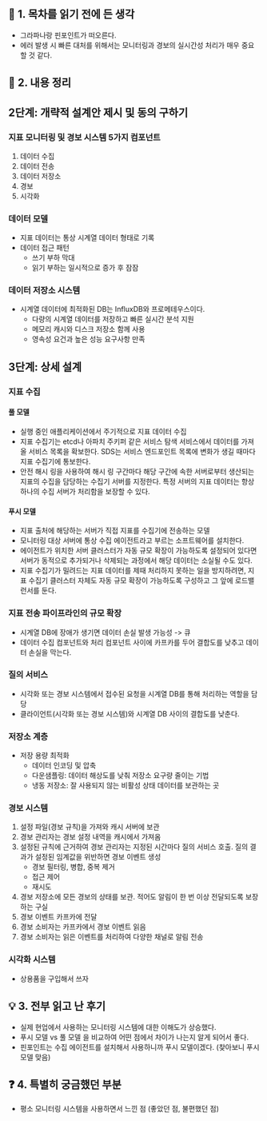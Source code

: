 ## 📖 1. 목차를 읽기 전에 든 생각
- 그라파나랑 핀포인트가 떠오른다.
- 에러 발생 시 빠른 대처를 위해서는 모니터링과 경보의 실시간성 처리가 매우 중요할 것 같다.

## 📝 2. 내용 정리
## 2단계: 개략적 설계안 제시 및 동의 구하기
### 지표 모니터링 및 경보 시스템 5가지 컴포넌트
1. 데이터 수집
2. 데이터 전송
3. 데이터 저장소
4. 경보
5. 시각화

### 데이터 모델
- 지표 데이터는 통상 시계열 데이터 형태로 기록
- 데이터 접근 패턴
  - 쓰기 부하 막대
  - 읽기 부하는 일시적으로 증가 후 잠잠
 
### 데이터 저장소 시스템
- 시계열 데이터에 최적화된 DB는 InfluxDB와 프로메테우스이다.
  - 다량의 시계열 데이터를 저장하고 빠른 실시간 분석 지원
  - 메모리 캐시와 디스크 저장소 함께 사용
  - 영속성 요건과 높은 성능 요구사항 만족
 
## 3단계: 상세 설계
### 지표 수집
#### 풀 모델
- 실행 중인 애플리케이션에서 주기적으로 지표 데이터 수집
- 지표 수집기는 etcd나 아파치 주키퍼 같은 서비스 탐색 서비스에서 데이터를 가져올 서비스 목록을 확보한다. SDS는 서비스 엔드포인트 목록에 변화가 생길 때마다 지표 수집기에 통보한다.
- 안전 해시 링을 사용하여 해시 링 구간마다 해당 구간에 속한 서버로부터 생산되는 지표의 수집을 담당하는 수집기 서버를 지정한다. 특정 서버의 지표 데이터는 항상 하나의 수집 서버가 처리함을 보장할 수 있다.

#### 푸시 모델
- 지표 출처에 해당하는 서버가 직접 지표를 수집기에 전송하는 모델
- 모니터링 대상 서버에 통상 수집 에이전트라고 부르는 소프트웨어를 설치한다.
- 에이전트가 위치한 서버 클러스터가 자동 규모 확장이 가능하도록 설정되어 있다면 서버가 동적으로 추가되거나 삭제되는 과정에서 해당 데이터는 소실될 수도 있다.
- 지표 수집기가 밀려드는 지표 데이터를 제때 처리하지 못하는 일을 방지하려면, 지표 수집기 클러스터 자체도 자동 규모 확장이 가능하도록 구성하고 그 앞에 로드밸런서를 둔다.

### 지표 전송 파이프라인의 규모 확장
- 시계열 DB에 장애가 생기면 데이터 손실 발생 가능성 -> 큐
- 데이터 수집 컴포넌트와 처리 컴포넌트 사이에 카프카를 두어 결합도를 낮추고 데이터 손실을 막는다.

### 질의 서비스
- 시각화 또는 경보 시스템에서 접수된 요청을 시계열 DB를 통해 처리하는 역할을 담당
- 클라이언트(시각화 또는 경보 시스템)와 시계열 DB 사이의 결합도를 낮춘다.

### 저장소 계층
- 저장 용량 최적화
  - 데이터 인코딩 및 압축
  - 다운샘플링: 데이터 해상도를 낮춰 저장소 요구량 줄이는 기법
  - 냉동 저장소: 잘 사용되지 않는 비활성 상태 데이터를 보관하는 곳

### 경보 시스템
1. 설정 파일(경보 규칙)을 가져와 캐시 서버에 보관
2. 경보 관리자는 경보 설정 내역을 캐시에서 가져옴
3. 설정된 규칙에 근거하여 경보 관리자는 지정된 시간마다 질의 서비스 호출. 질의 결과가 설정된 임계값을 위반하면 경보 이벤트 생성
   - 경보 필터링, 병합, 중복 제거
   - 접근 제어
   - 재시도
4. 경보 저장소에 모든 경보의 상태를 보관. 적어도 알림이 한 번 이상 전달되도록 보장하는 구실
5. 경보 이벤트 카프카에 전달
6. 경보 소비자는 카프카에서 경보 이벤트 읽음
7. 경보 소비자는 읽은 이벤트를 처리하여 다양한 채널로 알림 전송

### 시각화 시스템
- 상용품을 구입해서 쓰자

## 💡 3. 전부 읽고 난 후기
- 실제 현업에서 사용하는 모니터링 시스템에 대한 이해도가 상승했다.
- 푸시 모델 vs 풀 모델 을 비교하여 어떤 점에서 차이가 나는지 알게 되어서 좋다. 
- 핀포인트는 수집 에이전트를 설치해서 사용하니까 푸시 모델이겠다. (찾아보니 푸시 모델 맞음)

## ❓ 4. 특별히 궁금했던 부분
- 평소 모니터링 시스템을 사용하면서 느낀 점 (좋았던 점, 불편했던 점)
